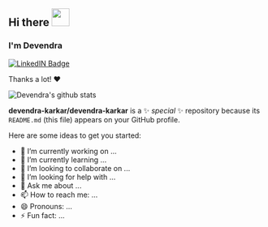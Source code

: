 
## Hi there <img src="https://raw.githubusercontent.com/MartinHeinz/MartinHeinz/master/wave.gif" width="35px">

### I'm Devendra

<!-- ![](https://komarev.com/ghpvc/?username=devendra-karkar&label=View+Counter) -->

[![LinkedIN Badge](https://img.shields.io/badge/LinkdeIN-Devendra-blue)](https://www.linkedin.com/in/devendra-karkar-47a5771a6/) 


Thanks a lot! ❤️

![Devendra's github stats](https://github-readme-stats.vercel.app/api?username=devendra-karkar&theme=nightowl&show_icons=true)


**devendra-karkar/devendra-karkar** is a ✨ _special_ ✨ repository because its `README.md` (this file) appears on your GitHub profile.

Here are some ideas to get you started:

- 🔭 I’m currently working on ...
- 🌱 I’m currently learning ...
- 👯 I’m looking to collaborate on ...
- 🤔 I’m looking for help with ...
- 💬 Ask me about ...
- 📫 How to reach me: ...
- 😄 Pronouns: ...
- ⚡ Fun fact: ...
